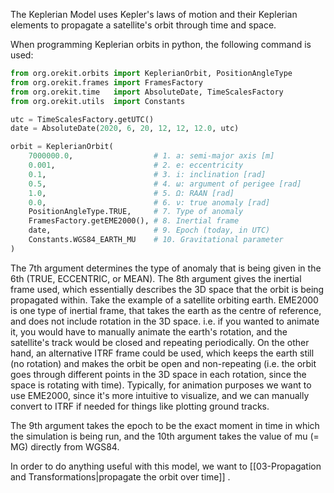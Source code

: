 The Keplerian Model uses Kepler's laws of motion and their Keplerian elements to propagate a satellite's orbit through time and space. 

When programming Keplerian orbits in python, the following command is used: 
```python
from org.orekit.orbits import KeplerianOrbit, PositionAngleType
from org.orekit.frames import FramesFactory
from org.orekit.time   import AbsoluteDate, TimeScalesFactory
from org.orekit.utils  import Constants

utc = TimeScalesFactory.getUTC()
date = AbsoluteDate(2020, 6, 20, 12, 12, 12.0, utc)

orbit = KeplerianOrbit(
    7000000.0,                  # 1. a: semi-major axis [m]
    0.001,                      # 2. e: eccentricity
    0.1,                        # 3. i: inclination [rad]
    0.5,                        # 4. ω: argument of perigee [rad]
    1.0,                        # 5. Ω: RAAN [rad]
    0.0,                        # 6. ν: true anomaly [rad]
    PositionAngleType.TRUE,     # 7. Type of anomaly
    FramesFactory.getEME2000(), # 8. Inertial frame
    date,                       # 9. Epoch (today, in UTC)
    Constants.WGS84_EARTH_MU    # 10. Gravitational parameter
)
``` 

The 7th argument determines the type of anomaly that is being given in the 6th (TRUE, ECCENTRIC, or MEAN). The 8th argument gives the inertial frame used, which essentially describes the 3D space that the orbit is being propagated within. 
Take the example of a satellite orbiting earth. EME2000 is one type of inertial frame, that takes the earth as the centre of reference, and does not include rotation in the 3D space. i.e. if you wanted to animate it, you would have to manually animate the earth's rotation, and the satellite's track would be closed and repeating periodically. On the other hand, an alternative ITRF frame could be used, which keeps the earth still (no rotation) and makes the orbit be open and non-repeating (i.e. the orbit goes through different points in the 3D space in each rotation, since the space is rotating with time). Typically, for animation purposes we want to use EME2000, since it's more intuitive to visualize, and we can manually convert to ITRF if needed for things like plotting ground tracks.

The 9th argument takes the epoch to be the exact moment in time in which the simulation is being run, and the 10th argument takes the value of mu (= MG) directly from WGS84.

In order to do anything useful with this model, we want to [[03-Propagation and Transformations|propagate the orbit over time]]
.